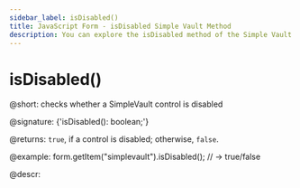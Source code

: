 ```yaml
---
sidebar_label: isDisabled()
title: JavaScript Form - isDisabled Simple Vault Method 
description: You can explore the isDisabled method of the Simple Vault control of Form in the documentation of the DHTMLX JavaScript UI library. Browse developer guides and API reference, try out code examples and live demos, and download a free 30-day evaluation version of DHTMLX Suite 7.
---
```


# isDisabled()

@short: checks whether a SimpleVault control is disabled

@signature: {'isDisabled(): boolean;'}

@returns:
`true`, if a control is disabled; otherwise, `false`.

@example:
form.getItem("simplevault").isDisabled(); 
// -> true/false

@descr:
